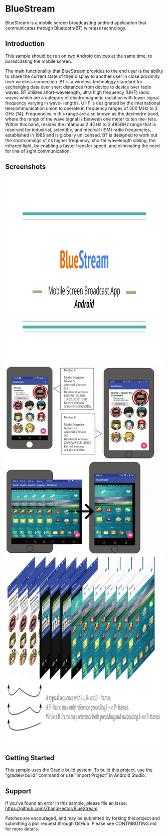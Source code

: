 BlueStream
===================================

BlueStream is a mobile screen broadcasting android application that communicates through Bluetooth(BT) wireless technology.

Introduction
------------

This sample should be run on two Android devices at the same time, to boradcasting the mobile screen.

The main functionality that BlueStream provides to the end user is the ability to share the current state of their
display to another user in close proximity over wireless connection. BT is a wireless
technology standard for exchanging data over short distances from device to device over
radio waves. BT utilizes short-wavelength, ultra high frequency (UHF) radio waves which
are a category of electromagnetic radiation with lower signal frequency varying in wave-
lengths. UHF is designated by the international telecommunication union to operate in
frequency ranges of 300 MHz to 3 GHz [14]. Frequencies in this range are also known as
the decimetre band, where the range of the wave signal is between one meter to ten me-
ters. Within this band, resides the infamous 2.4GHz to 2.485GHz range that is reserved
for industrial, scientific, and medical (ISM) radio frequencies, established in 1985 and is
globally unlicensed. BT is designed to work out the shortcomings of its higher frequency,
shorter wavelength sibling, the infrared light, by enabling a faster transfer speed, and
eliminating the need for line of sight communication.

Screenshots
-------------

<img src="Report/BlueStream.jpg" height="600" alt="Screenshot"/> 
<img src="Report/Figures/Figure1.png" height="300" alt="Screenshot"/><img src="Report/Figures/Figure8.png" height="300" alt="Screenshot"/> 
<img src="Report/Figures/Figure6.png" height="600" alt="Screenshot"/>

Getting Started
---------------

This sample uses the Gradle build system. To build this project, use the "gradlew build" command or use "Import Project" in Android Studio.

Support
-------

If you've found an error in this sample, please file an issue:
https://github.com/ZhangHector/BlueStream

Patches are encouraged, and may be submitted by forking this project and
submitting a pull request through GitHub. Please see CONTRIBUTING.md for more details.
